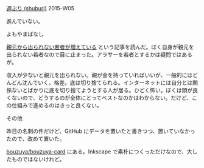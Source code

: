 [週ぶり (shuburi)][shuburi] 2015-W05

進んでいない。

よもやまばなし

[親元から出られない若者が増えている](http://b.hatena.ne.jp/entry/240442002/comment/bouzuya) という記事を読んだ。ぼく自身が親元を出られない若者なので目に止まった。アラサーを若者とするかは疑問ではあるが。

収入が少ないと親元を出られない。親が金を持っていればいいが、一般的にはどんどん沈んでいく。格差。底は切り捨てられる。インターネットには自分とは関係ないとばかりに底を切り捨てようとする人が居る。ひどく怖い。ぼくは頭が良くないので、どうするのが全体にとってベストなのかはわからない。だけど、この仕組みで進めるのはきっと良くない。

その他

昨日の名刺の件だけど、GitHub にデータを置いたと書きつつ、置いていなかったので、改めて置いた。

[bouzuya/bouzuya-card](https://github.com/bouzuya/bouzuya-card) にある。Inkscape で素朴につくっただけなので、大したものではないけれど。

[shuburi]: http://shuburi.org
